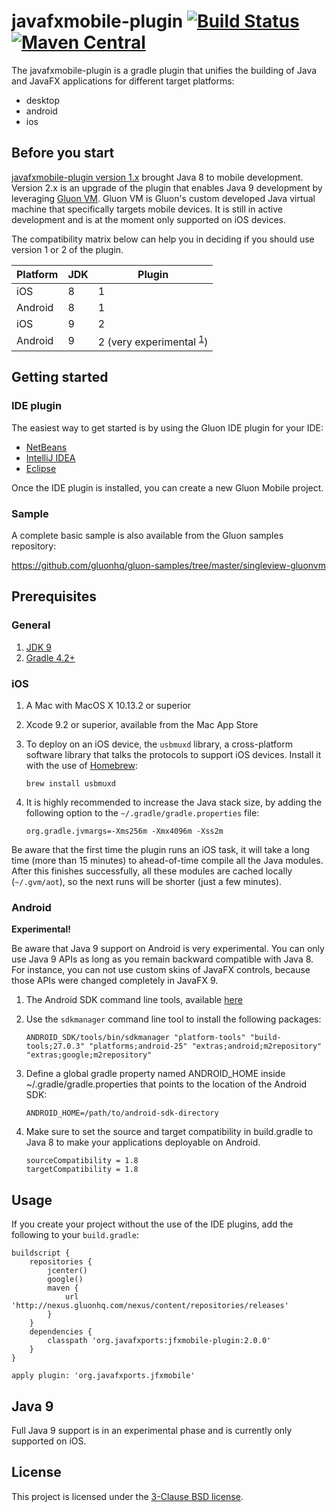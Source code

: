 # javafxmobile-plugin [![Build Status](https://travis-ci.org/javafxports/javafxmobile-plugin.svg?branch=master)](https://travis-ci.org/javafxports/javafxmobile-plugin) [![Maven Central](https://maven-badges.herokuapp.com/maven-central/org.javafxports/jfxmobile-plugin/badge.svg)](https://maven-badges.herokuapp.com/maven-central/org.javafxports/jfxmobile-plugin)

The javafxmobile-plugin is a gradle plugin that unifies the building of Java and JavaFX
applications for different target platforms:

* desktop
* android
* ios

## Before you start

[javafxmobile-plugin version 1.x](https://bitbucket.org/javafxports/javafxmobile-plugin) brought
Java 8 to mobile development. Version 2.x is an upgrade of the plugin that enables Java 9
development by leveraging [Gluon VM](https://gluonhq.com/products/mobile/vm/). Gluon VM is
Gluon's custom developed Java virtual machine that specifically targets mobile devices. It is
still in active development and is at the moment only supported on iOS devices.

The compatibility matrix below can help you in deciding if you should use version 1 or 2 of the
plugin.

Platform | JDK | Plugin
-------- | --- | -------
iOS | 8 | 1
Android | 8 | 1
iOS | 9 | 2
Android | 9 | 2 (very experimental <sup>[1](#fn1)</sup>)

## Getting started

### IDE plugin

The easiest way to get started is by using the Gluon IDE plugin for your IDE:

* [NetBeans](http://plugins.netbeans.org/plugin/57602/gluon-plugin)
* [IntelliJ IDEA](https://plugins.jetbrains.com/plugin/7864-gluon-plugin)
* [Eclipse](https://marketplace.eclipse.org/content/gluon-plugin)

Once the IDE plugin is installed, you can create a new Gluon Mobile project.

### Sample

A complete basic sample is also available from the Gluon samples repository:

https://github.com/gluonhq/gluon-samples/tree/master/singleview-gluonvm

## Prerequisites

### General

1. [JDK 9](http://www.oracle.com/technetwork/java/javase/downloads/jdk9-downloads-3848520.html)
2. [Gradle 4.2+](https://gradle.org)

### iOS

1. A Mac with MacOS X 10.13.2 or superior
2. Xcode 9.2 or superior, available from the Mac App Store
3. To deploy on an iOS device, the `usbmuxd` library, a cross-platform software library that talks the protocols to support iOS devices. Install it with the use of [Homebrew](https://brew.sh):

    ```
    brew install usbmuxd
    ``` 

4. It is highly recommended to increase the Java stack size, by adding the following option to the `~/.gradle/gradle.properties` file:
 
    ```
    org.gradle.jvmargs=-Xms256m -Xmx4096m -Xss2m
    ```

Be aware that the first time the plugin runs an iOS task, it will take a long time (more than 15 minutes) to ahead-of-time compile all the Java modules. 
After this finishes successfully, all these modules are cached locally (`~/.gvm/aot`), so the next runs will be shorter (just a few minutes).

### Android

<b name="fn1">Experimental!</b>

Be aware that Java 9 support on Android is very experimental. You can only use Java 9 APIs as
long as you remain backward compatible with Java 8. For instance, you can not use custom skins
of JavaFX controls, because those APIs were changed completely in JavaFX 9.

1. The Android SDK command line tools, available [here](https://developer.android.com/studio/index.html#command-tools)
2. Use the `sdkmanager` command line tool to install the following packages:

    ```
    ANDROID_SDK/tools/bin/sdkmanager "platform-tools" "build-tools;27.0.3" "platforms;android-25" "extras;android;m2repository" "extras;google;m2repository"
    ```

3. Define a global gradle property named ANDROID_HOME inside ~/.gradle/gradle.properties that
points to the location of the Android SDK:

    ```
    ANDROID_HOME=/path/to/android-sdk-directory
    ```

4. Make sure to set the source and target compatibility in build.gradle to Java 8 to make your
applications deployable on Android.

    ```
    sourceCompatibility = 1.8
    targetCompatibility = 1.8
    ```

## Usage

If you create your project without the use of the IDE plugins, add the following to your
`build.gradle`:

```
buildscript {
    repositories {
        jcenter()
        google()
        maven {
            url 'http://nexus.gluonhq.com/nexus/content/repositories/releases'
        }
    }
    dependencies {
        classpath 'org.javafxports:jfxmobile-plugin:2.0.0'
    }
}

apply plugin: 'org.javafxports.jfxmobile'
```

## Java 9

Full Java 9 support is in an experimental phase and is currently only supported on iOS.

## License

This project is licensed under the [3-Clause BSD license](https://opensource.org/licenses/BSD-3-Clause).
